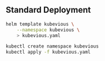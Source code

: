 ## Standard Deployment

```sh
helm template kubevious \
    --namespace kubevious \
    > kubevious.yaml

kubectl create namespace kubevious
kubectl apply -f kubevious.yaml
```